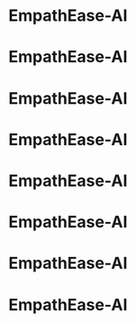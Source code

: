 # EmpathEase-AI
# EmpathEase-AI
# EmpathEase-AI
# EmpathEase-AI
# EmpathEase-AI
# EmpathEase-AI
# EmpathEase-AI
# EmpathEase-AI
